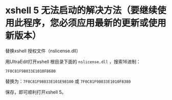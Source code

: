 # xshell 5 无法启动的解决方法（要继续使用此程序，您必须应用最新的更新或使用新版本）

替换xshell 授权文件（nslicense.dll）

用UltraEdit打开xshell 根目录下面的 `nslicense.dll` ，搜索16进制：

`7F0C81F98033E1010F8680`

替换为：`7F0C81F98033E101E98100`  或  `7F0C81F98033E1010F8380`

保存，即可顺利打开xshell 5。


